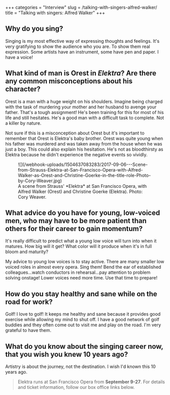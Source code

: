 +++
categories = "Interview"
slug = /talking-with-singers-alfred-walker/
title = "Talking with singers: Alfred Walker"
+++

## Why do you sing? 
 
Singing is my most effective way of expressing thoughts and feelings.  It's very gratifying to show the audience who you are.  To show them real expression. Some artists have an instrument, some have pen and paper. I have a voice! 

## What kind of man is Orest in *Elektra*?  Are there any common misconceptions about his character? 
 
Orest is a man with a huge weight on his shoulders.  Imagine being charged with the task of murdering your mother and her husband to avenge your father.  That's a tough assignment!  He's been training for this for most of his life and still hesitates.  He's a good man with a difficult task to complete.  Not a killer by nature.  

Not sure if this is a misconception about Orest but it's important to remember that Orest is Elektra's baby brother.  Orest was quite young when his father was murdered and was taken away from the house when he was just a boy.  This could also explain his hesitation.  He's not as bloodthirsty as Elektra because he didn't experience the negative events so vividly. 

<figure data-type="image">
![](/webhook-uploads/1504637083283/2017-09-06---Scene-from-Strauss-Elektra-at-San-Francisco-Opera-with-Alfred-Walker-as-Orest-and-Christine-Goerke-in-the-title-role-Photo-by-Cory-Weaver.jpg)
<figcaption>A scene from Strauss' *Elektra* at San Francisco Opera, with Alfred Walker (Orest) and Christine Goerke (Elektra). Photo: Cory Weaver.</figcaption>
</figure>
 
## What advice do you have for young, low-voiced men, who may have to be more patient than others for their career to gain momentum?
 
It's really difficult to predict what a young low voice will turn into when it matures.  How big will it get?  What color will it produce when it's in full bloom and maturity?  

My advice to young low voices is to stay active. There are many smaller low voiced roles in almost every opera.  Sing them!  Bend the ear of established colleagues...watch conductors in rehearsal...pay attention to problem solving onstage!  Lower voices need more time.  Use that time to prepare! 

## How do you stay healthy and sane while on the road for work?  
 
Golf!  I love to golf!   It keeps me healthy and sane because it provides good exercise while allowing my mind to shut off.  I have a good network of golf buddies and they often come out to visit me and play on the road.  I'm very grateful to have them.

## What do you know about the singing career now, that you wish you knew 10 years ago? 
 
Artistry is about the journey, not the destination.  I wish I'd known this 10 years ago.

>Elektra runs at San Francisco Opera from **September 9-27**. For details and ticket information, follow our box office links below.
